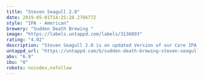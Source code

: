 ```yaml
---
title: "Steven Seagull 2.0"
date: 2019-05-01T14:25:28.276677Z
style: "IPA - American"
brewery: "Sudden Death Brewing "
image: "https://labels.untappd.com/labels/3136893"
rating: "4.02"
description: "Steven Seagull 2.0 is an updated Version of our Core IPA. It´s Double Dry Hopped with Citra, Amarillo and Galaxy. "
untappd_url: "https://untappd.com/b/sudden-death-brewing-steven-seagull-2-0/3136893"
abv: "6.9"
ibu: "0"
robots: noindex,nofollow
---
```

